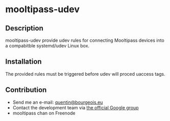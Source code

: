 # mooltipass-udev

## Description
mooltipass-udev provide udev rules for connecting Mooltipass devices
into a compabitble systemd/udev Linux box.

## Installation
The provided rules must be triggered before udev will proced uaccess
tags.

## Contribution
- Send me an e-mail: quentin@bourgeois.eu
- Contact the development team via [the official Google group](https://groups.google.com/forum/?hl=en#!forum/Mooltipass)
- mooltipass chan on Freenode
